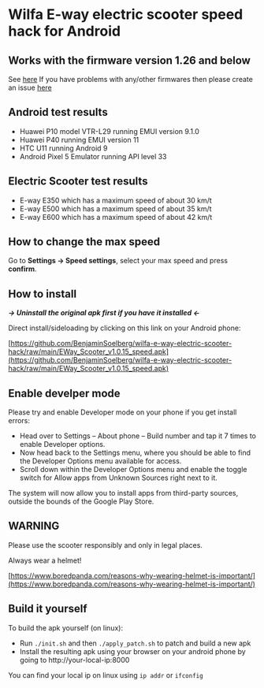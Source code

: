 # Wilfa E-way electric scooter speed hack for Android

## Works with the firmware version 1.26 and below
See [here](https://github.com/BenjaminSoelberg/wilfa-e-way-electric-scooter-hack/issues/5)
If you have problems with any/other firmwares then please create an issue [here](https://github.com/BenjaminSoelberg/wilfa-e-way-electric-scooter-hack/issues/new/choose)

## Android test results
* Huawei P10 model VTR-L29 running EMUI version 9.1.0
* Huawei P40 running EMUI version 11
* HTC U11 running Android 9
* Android Pixel 5 Emulator running API level 33

## Electric Scooter test results

* E-way E350 which has a maximum speed of about 30 km/t
* E-way E500 which has a maximum speed of about 35 km/t
* E-way E600 which has a maximum speed of about 42 km/t

## How to change the max speed

Go to **Settings -> Speed settings**, select your max speed and press **confirm**.

## How to install

***-> Uninstall the original apk first if you have it installed <-***

Direct install/sideloading by clicking on this link on your Android phone: 

[https://github.com/BenjaminSoelberg/wilfa-e-way-electric-scooter-hack/raw/main/EWay_Scooter_v1.0.15_speed.apk](https://github.com/BenjaminSoelberg/wilfa-e-way-electric-scooter-hack/raw/main/EWay_Scooter_v1.0.15_speed.apk)

## Enable develper mode

Please try and enable Developer mode on your phone if you get install errors:

* Head over to Settings – About phone – Build number and tap it 7 times to enable Developer options. 
* Now head back to the Settings menu, where you should be able to find the Developer Options menu available for access.
* Scroll down within the Developer Options menu and enable the toggle switch for Allow apps from Unknown Sources right next to it.

The system will now allow you to install apps from third-party sources, outside the bounds of the Google Play Store.

## WARNING

Please use the scooter responsibly and only in legal places.

Always wear a helmet!

[https://www.boredpanda.com/reasons-why-wearing-helmet-is-important/](https://www.boredpanda.com/reasons-why-wearing-helmet-is-important/)

## Build it yourself

To build the apk yourself (on linux):

* Run `./init.sh` and then `./apply_patch.sh` to patch and build a new apk
* Install the resulting apk using your browser on your android phone by going to http://your-local-ip:8000

You can find your local ip on linux using `ip addr` or `ifconfig`
